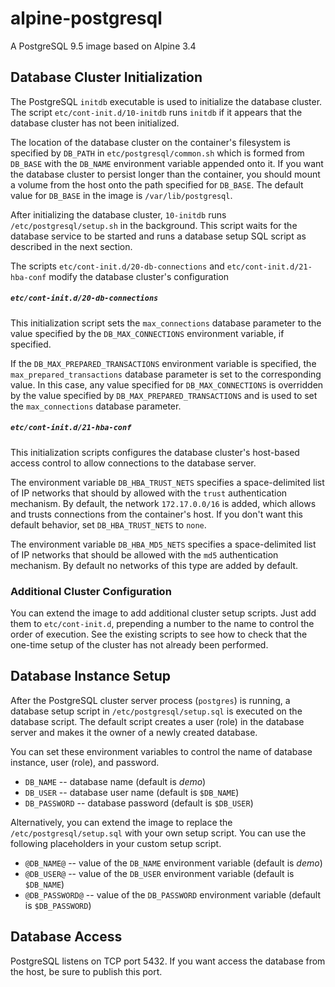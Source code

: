 # alpine-postgresql

A PostgreSQL 9.5 image based on Alpine 3.4

## Database Cluster Initialization

The PostgreSQL `initdb` executable is used to initialize the database cluster. The script `etc/cont-init.d/10-initdb` runs `initdb` if it appears that the database cluster has not been initialized. 

The location of the database cluster on the container's filesystem is specified by `DB_PATH` in `etc/postgresql/common.sh` which is formed from `DB_BASE` with the `DB_NAME` environment variable appended onto it.  If you want the database cluster to persist longer than the container, you should mount a volume from the host onto the path specified for `DB_BASE`. The default value for `DB_BASE` in the image is `/var/lib/postgresql`.

After initializing the database cluster, `10-initdb` runs `/etc/postgresql/setup.sh` in the background. This script waits for the database service to be started and runs a database setup SQL script as described in the next section.

The scripts `etc/cont-init.d/20-db-connections` and `etc/cont-init.d/21-hba-conf` modify the database cluster's configuration

##### `etc/cont-init.d/20-db-connections`

This initialization script sets the `max_connections` database parameter to the value specified by the `DB_MAX_CONNECTIONS` environment variable, if specified.

If the `DB_MAX_PREPARED_TRANSACTIONS` environment variable is specified, the `max_prepared_transactions` database parameter is set to the corresponding value. In this case, any value specified for `DB_MAX_CONNECTIONS` is overridden by the value specified by `DB_MAX_PREPARED_TRANSACTIONS` and is used to set the `max_connections` database parameter.

##### `etc/cont-init.d/21-hba-conf`

This initialization scripts configures the database cluster's host-based access control to allow connections to the database server.

The environment variable `DB_HBA_TRUST_NETS` specifies a space-delimited list of IP networks that should by allowed with the `trust` authentication mechanism. By default, the network `172.17.0.0/16` is added, which allows and trusts connections from the container's host. If you don't want this default behavior, set `DB_HBA_TRUST_NETS` to `none`.

The environment variable `DB_HBA_MD5_NETS` specifies a space-delimited list of IP networks that should be allowed with the `md5` authentication mechanism. By default no networks of this type are added by default.

### Additional Cluster Configuration

You can extend the image to add additional cluster setup scripts. Just add them to `etc/cont-init.d`, prepending a number to the name to control the order of execution. See the existing scripts to see how to check that the one-time setup of the cluster has not already been performed.

## Database Instance Setup

After the PostgreSQL cluster server process (`postgres`) is running, a database setup script in `/etc/postgresql/setup.sql` is executed on the database script. The default script creates a user (role) in the database server and makes it the owner of a newly created database.

You can set these environment variables to control the name of database instance, user (role), and password.

* `DB_NAME` -- database name (default is _demo_)
* `DB_USER` -- database user name (default is `$DB_NAME`)
* `DB_PASSWORD` -- database password (default is `$DB_USER`)

Alternatively, you can extend the image to replace the `/etc/postgresql/setup.sql` with your own setup script. You can use the following placeholders in your custom setup script.

* `@DB_NAME@` -- value of the `DB_NAME` environment variable (default is _demo_)
* `@DB_USER@` -- value of the `DB_USER` environment variable (default is `$DB_NAME`)
* `@DB_PASSWORD@` -- value of the `DB_PASSWORD` environment variable (default is `$DB_PASSWORD`)

## Database Access

PostgreSQL listens on TCP port 5432. If you want access the database from the host, be sure to publish this port.
